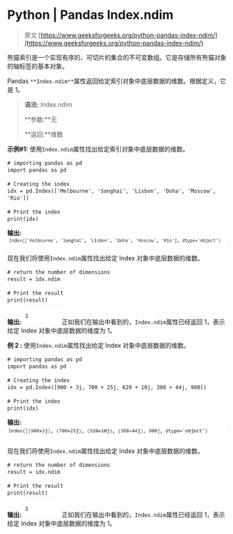 # Python | Pandas Index.ndim

> 原文:[https://www.geeksforgeeks.org/python-pandas-index-ndim/](https://www.geeksforgeeks.org/python-pandas-index-ndim/)

熊猫索引是一个实现有序的、可切片的集合的不可变数组。它是存储所有熊猫对象的轴标签的基本对象。

Pandas `**Index.ndim**`属性返回给定索引对象中底层数据的维数。根据定义，它是 1。

> **语法:** Index.ndim
> 
> **参数:**无
> 
> **返回:**维数

**示例#1:** 使用`Index.ndim`属性找出给定索引对象中底层数据的维数。

```
# importing pandas as pd
import pandas as pd

# Creating the index
idx = pd.Index(['Melbourne', 'Sanghai', 'Lisbon', 'Doha', 'Moscow', 'Rio'])

# Print the index
print(idx)
```

**输出:**
![](img/d947b05528c70694d6702a7dceabbb1e.png)

现在我们将使用`Index.ndim`属性找出给定 Index 对象中底层数据的维数。

```
# return the number of dimensions
result = idx.ndim

# Print the result
print(result)
```

**输出:**
![](img/cbc98d4cb00d8892d725414ec62bdd1b.png)
正如我们在输出中看到的，`Index.ndim`属性已经返回 1，表示给定 Index 对象中底层数据的维度为 1。

**例 2 :** 使用`Index.ndim`属性找出给定 Index 对象中底层数据的维数。

```
# importing pandas as pd
import pandas as pd

# Creating the index
idx = pd.Index([900 + 3j, 700 + 25j, 620 + 10j, 388 + 44j, 900])

# Print the index
print(idx)
```

**输出:**
![](img/a9148eb763b01e778d38c820623b038c.png)

现在我们将使用`Index.ndim`属性找出给定 Index 对象中底层数据的维数。

```
# return the number of dimensions
result = idx.ndim

# Print the result
print(result)
```

**输出:**
![](img/cbc98d4cb00d8892d725414ec62bdd1b.png)
正如我们在输出中看到的，`Index.ndim`属性已经返回 1，表示给定 Index 对象中底层数据的维度为 1。